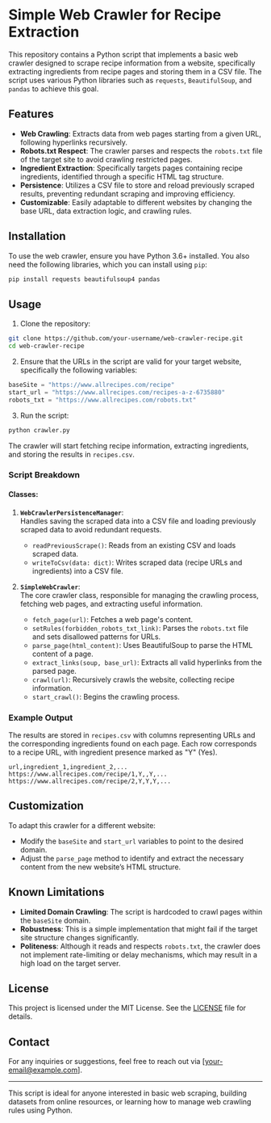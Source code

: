# Simple Web Crawler for Recipe Extraction

This repository contains a Python script that implements a basic web crawler designed to scrape recipe information from a website, specifically extracting ingredients from recipe pages and storing them in a CSV file. The script uses various Python libraries such as `requests`, `BeautifulSoup`, and `pandas` to achieve this goal.

## Features
- **Web Crawling**: Extracts data from web pages starting from a given URL, following hyperlinks recursively.
- **Robots.txt Respect**: The crawler parses and respects the `robots.txt` file of the target site to avoid crawling restricted pages.
- **Ingredient Extraction**: Specifically targets pages containing recipe ingredients, identified through a specific HTML tag structure.
- **Persistence**: Utilizes a CSV file to store and reload previously scraped results, preventing redundant scraping and improving efficiency.
- **Customizable**: Easily adaptable to different websites by changing the base URL, data extraction logic, and crawling rules.

## Installation

To use the web crawler, ensure you have Python 3.6+ installed. You also need the following libraries, which you can install using `pip`:

```bash
pip install requests beautifulsoup4 pandas
```

## Usage

1. Clone the repository:

```bash
git clone https://github.com/your-username/web-crawler-recipe.git
cd web-crawler-recipe
```

2. Ensure that the URLs in the script are valid for your target website, specifically the following variables:

```python
baseSite = "https://www.allrecipes.com/recipe"
start_url = "https://www.allrecipes.com/recipes-a-z-6735880"
robots_txt = "https://www.allrecipes.com/robots.txt"
```

3. Run the script:

```bash
python crawler.py
```

The crawler will start fetching recipe information, extracting ingredients, and storing the results in `recipes.csv`.

### Script Breakdown

#### Classes:

1. **`WebCrawlerPersistenceManager`**:  
   Handles saving the scraped data into a CSV file and loading previously scraped data to avoid redundant requests.
   
   - `readPreviousScrape()`: Reads from an existing CSV and loads scraped data.
   - `writeToCsv(data: dict)`: Writes scraped data (recipe URLs and ingredients) into a CSV file.
   
2. **`SimpleWebCrawler`**:  
   The core crawler class, responsible for managing the crawling process, fetching web pages, and extracting useful information.

   - `fetch_page(url)`: Fetches a web page's content.
   - `setRules(forbidden_robots_txt_link)`: Parses the `robots.txt` file and sets disallowed patterns for URLs.
   - `parse_page(html_content)`: Uses BeautifulSoup to parse the HTML content of a page.
   - `extract_links(soup, base_url)`: Extracts all valid hyperlinks from the parsed page.
   - `crawl(url)`: Recursively crawls the website, collecting recipe information.
   - `start_crawl()`: Begins the crawling process.

### Example Output
The results are stored in `recipes.csv` with columns representing URLs and the corresponding ingredients found on each page. Each row corresponds to a recipe URL, with ingredient presence marked as "Y" (Yes).

```csv
url,ingredient_1,ingredient_2,...
https://www.allrecipes.com/recipe/1,Y,,Y,...
https://www.allrecipes.com/recipe/2,Y,Y,Y,...
```

## Customization
To adapt this crawler for a different website:
- Modify the `baseSite` and `start_url` variables to point to the desired domain.
- Adjust the `parse_page` method to identify and extract the necessary content from the new website’s HTML structure.

## Known Limitations
- **Limited Domain Crawling**: The script is hardcoded to crawl pages within the `baseSite` domain.
- **Robustness**: This is a simple implementation that might fail if the target site structure changes significantly.
- **Politeness**: Although it reads and respects `robots.txt`, the crawler does not implement rate-limiting or delay mechanisms, which may result in a high load on the target server.

## License
This project is licensed under the MIT License. See the [LICENSE](LICENSE) file for details.

## Contact
For any inquiries or suggestions, feel free to reach out via [your-email@example.com].

---

This script is ideal for anyone interested in basic web scraping, building datasets from online resources, or learning how to manage web crawling rules using Python.
